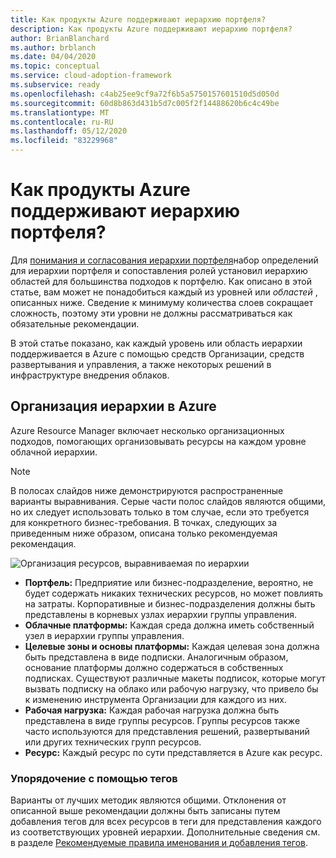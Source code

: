 ```yaml
---
title: Как продукты Azure поддерживают иерархию портфеля?
description: Как продукты Azure поддерживают иерархию портфеля?
author: BrianBlanchard
ms.author: brblanch
ms.date: 04/04/2020
ms.topic: conceptual
ms.service: cloud-adoption-framework
ms.subservice: ready
ms.openlocfilehash: c4ab25ee9cf9a72f6b5a5750157601510d5d050d
ms.sourcegitcommit: 60d8b863d431b5d7c005f2f14488620b6c4c49be
ms.translationtype: MT
ms.contentlocale: ru-RU
ms.lasthandoff: 05/12/2020
ms.locfileid: "83229968"
---
```

<!-- markdownlint-disable MD026 -->

# <a name="how-do-azure-products-support-the-portfolio-hierarchy"></a>Как продукты Azure поддерживают иерархию портфеля?

Для [понимания и согласования иерархии портфеля](./hosting-hierarchy.md)набор определений для иерархии портфеля и сопоставления ролей установил иерархию областей для большинства подходов к портфелю. Как описано в этой статье, вам может не понадобиться каждый из уровней или _областей_ , описанных ниже. Сведение к минимуму количества слоев сокращает сложность, поэтому эти уровни не должны рассматриваться как обязательные рекомендации.

В этой статье показано, как каждый уровень или область иерархии поддерживается в Azure с помощью средств Организации, средств развертывания и управления, а также некоторых решений в инфраструктуре внедрения облаков.

## <a name="organizing-the-hierarchy-in-azure"></a>Организация иерархии в Azure

Azure Resource Manager включает несколько организационных подходов, помогающих организовывать ресурсы на каждом уровне облачной иерархии.

> [!NOTE]
> В полосах слайдов ниже демонстрируются распространенные варианты выравнивания. Серые части полос слайдов являются общими, но их следует использовать только в том случае, если это требуется для конкретного бизнес-требования. В точках, следующих за приведенным ниже образом, описана только рекомендуемая рекомендация.

![Организация ресурсов, выравниваемая по иерархии](../../_images/ready/hierarchy-with-organizing-tools.png)

- **Портфель:** Предприятие или бизнес-подразделение, вероятно, не будет содержать никаких технических ресурсов, но может повлиять на затраты. Корпоративные и бизнес-подразделения должны быть представлены в корневых узлах иерархии группы управления.
- **Облачные платформы:** Каждая среда должна иметь собственный узел в иерархии группы управления.
- **Целевые зоны и основы платформы:** Каждая целевая зона должна быть представлена в виде подписки. Аналогичным образом, основание платформы должно содержаться в собственных подписках. Существуют различные макеты подписок, которые могут вызвать подписку на облако или рабочую нагрузку, что привело бы к изменению инструмента Организации для каждого из них.
- **Рабочая нагрузка:** Каждая рабочая нагрузка должна быть представлена в виде группы ресурсов. Группы ресурсов также часто используются для представления решений, развертываний или других технических групп ресурсов.
- **Ресурс:** Каждый ресурс по сути представляется в Azure как ресурс.

### <a name="organize-with-tags"></a>Упорядочение с помощью тегов

Варианты от лучших методик являются общими. Отклонения от описанной выше рекомендации должны быть записаны путем добавления тегов для всех ресурсов в теги для представления каждого из соответствующих уровней иерархии. Дополнительные сведения см. в разделе [Рекомендуемые правила именования и добавления тегов](../../ready/azure-best-practices/naming-and-tagging.md).
